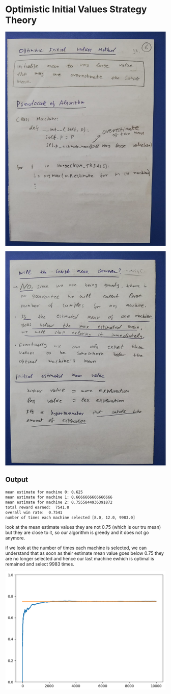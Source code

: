 
# Optimistic Initial Values Strategy Theory

![Optimistic Initial Values Strategy Theory P1](https://github.com/mudasiryounas/RLCourse/blob/master/optimistic_initial_values/theory/p1.jpeg)

![Optimistic Initial Values Strategy Theory P2](https://github.com/mudasiryounas/RLCourse/blob/master/optimistic_initial_values/theory/p2.jpeg)

## Output
```
mean estimate for machine 0: 0.625
mean estimate for machine 1: 0.6666666666666666
mean estimate for machine 2: 0.7555844936391872
total reward earned:  7541.0
overall win rate:  0.7541
number of times each machine selected [8.0, 12.0, 9983.0]
```

look at the mean estimate values they are not 0.75 (which is our tru mean) but they are close to it, so our algorithm is greedy and it does not go anymore.

if we look at the number of times each machine is selected, we can understand that as soon as their estimate mean value goes below 0.75 they are no longer selected and hence our last machine ewhich is optimal is remained and select 9983 times. 

![Optimistic Initial Values Strategy Theory P3](https://github.com/mudasiryounas/RLCourse/blob/master/optimistic_initial_values/theory/p3.png)
